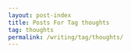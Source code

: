 ```yaml
---
layout: post-index
title: Posts For Tag thoughts
tag: thoughts
permalink: /writing/tag/thoughts/
---
```

